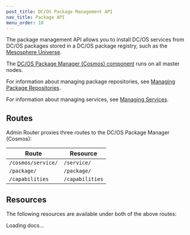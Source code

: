 ```yaml
---
post_title: DC/OS Package Management API
nav_title: Package API
menu_order: 10
---
```


The package management API allows you to install DC/OS services from DC/OS packages stored in a DC/OS package registry, such as the [Mesosphere Universe](/docs/1.9/overview/concepts/#mesosphere-universe).

The [DC/OS Package Manager (Cosmos) component](/docs/1.9/overview/architecture/components/#dcos-package-manager) runs on all master nodes.

For information about managing package repositories, see [Managing Package Repositories](/docs/1.9/usage/repo/).

For information about managing services, see [Managing Services](/docs/1.9/usage/managing-services/).


## Routes

Admin Router proxies three routes to the DC/OS Package Manager (Cosmos):

| Route | Resource |
|-------|----------|
| `/cosmos/service/` | `/service/` |
| `/package/` | `/package/` |
| `/capabilities` | `/capabilities` |


## Resources

The following resources are available under both of the above routes:

<div class="swagger-section">
  <div id="message-bar" class="swagger-ui-wrap message-success" data-sw-translate=""></div>
  <div id="swagger-ui-container" class="swagger-ui-wrap" data-api="/docs/1.9/api/package-manager.yaml">

  <div class="info" id="api_info">
    <div class="info_title">Loading docs...</div>
  <div class="info_description markdown"></div>
</div>

